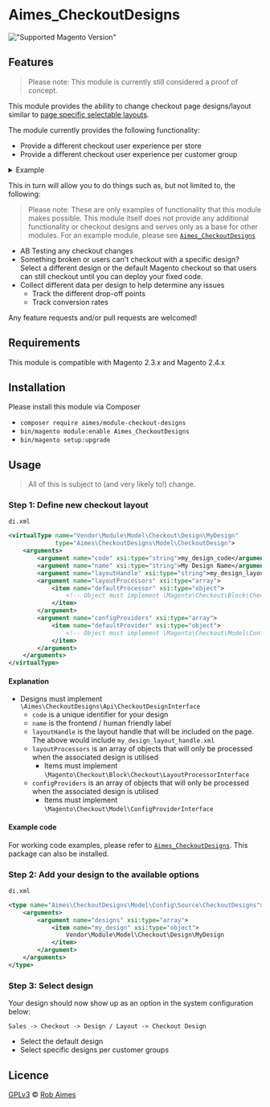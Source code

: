 # Aimes_CheckoutDesigns

!["Supported Magento Version"][magento-badge]

## Features

> Please note: This module is currently still considered a proof of concept.

This module provides the ability to change checkout page designs/layout similar to [page specific selectable layouts][page-layouts].

The module currently provides the following functionality:

* Provide a different checkout user experience per store
* Provide a different checkout user experience per customer group

<details>
  <summary>Example</summary>
   
  ![Example Config](https://user-images.githubusercontent.com/4225347/112895353-ec7ccb00-90d4-11eb-937f-cd54636fbf19.png)
</details>

This in turn will allow you to do things such as, but not limited to, the following:

> Please note: These are only examples of functionality that this module makes possible. This module itself does not provide any additional functionality or checkout designs and serves only as a base for other modules. For an example module, please see [`Aimes_CheckoutDesigns`][example-module]

* AB Testing any checkout changes
* Something broken or users can't checkout with a specific design? Select a different design or the default Magento checkout so that users can still checkout until you can deploy your fixed code.
* Collect different data per design to help determine any issues
    * Track the different drop-off points
    * Track conversion rates

Any feature requests and/or pull requests are welcomed!

## Requirements

This module is compatible with Magento 2.3.x and Magento 2.4.x

## Installation

Please install this module via Composer

* `composer require aimes/module-checkout-designs`
* `bin/magento module:enable Aimes_CheckoutDesigns`
* `bin/magento setup:upgrade`

## Usage

> All of this is subject to (and very likely to!) change.

### Step 1: Define new checkout layout
`di.xml`
```xml
<virtualType name="Vendor\Module\Model\Checkout\Design\MyDesign"
             type="Aimes\CheckoutDesigns\Model\CheckoutDesign">
    <arguments>
        <argument name="code" xsi:type="string">my_design_code</argument>
        <argument name="name" xsi:type="string">My Design Name</argument>
        <argument name="layoutHandle" xsi:type="string">my_design_layout_handle</argument>
        <argument name="layoutProcessors" xsi:type="array">
            <item name="defaultProcessor" xsi:type="object">
                <!-- Object must implement \Magento\Checkout\Block\Checkout\LayoutProcessorInterface -->
            </item>
        </argument>
        <argument name="configProviders" xsi:type="array">
            <item name="defaultProvider" xsi:type="object">
                <!-- Object must implement \Magento\Checkout\Model\ConfigProviderInterface -->
            </item>
        </argument>
    </arguments>
</virtualType>
```

#### Explanation

* Designs must implement `\Aimes\CheckoutDesigns\Api\CheckoutDesignInterface` 
    * `code` is a unique identifier for your design
    * `name` is the frontend / human friendly label
    * `layoutHandle` is the layout handle that will be included on the page. The above would include `my_design_layout_handle.xml`
    * `layoutProcessors` is an array of objects that will only be processed when the associated design is utilised
        * Items must implement `\Magento\Checkout\Block\Checkout\LayoutProcessorInterface`
    * `configProviders` is an array of objects that will only be processed when the associated design is utilised
        * Items must implement `\Magento\Checkout\Model\ConfigProviderInterface`
    
#### Example code
For working code examples, please refer to [`Aimes_CheckoutDesigns`][example-module]. This package can also be installed.
    
### Step 2: Add your design to the available options
`di.xml`
```xml
<type name="Aimes\CheckoutDesigns\Model\Config\Source\CheckoutDesigns">
    <arguments>
        <argument name="designs" xsi:type="array">
            <item name="my_design" xsi:type="object">
                Vendor\Module\Model\Checkout\Design\MyDesign
            </item>
        </argument>
    </arguments>
</type>
```
    
### Step 3: Select design
Your design should now show up as an option in the system configuration below:

`Sales -> Checkout -> Design / Layout -> Checkout Design`

* Select the default design
* Select specific designs per customer groups

## Licence
[GPLv3][gpl] © [Rob Aimes][author]

[magento-badge]:https://img.shields.io/badge/magento-2.3.x%20%7C%202.4.x-orange.svg?logo=magento&style=for-the-badge
[page-layouts]:https://devdocs.magento.com/guides/v2.4/frontend-dev-guide/layouts/xml-manage.html#create-cms-pageproductcategory-specific-selectable-layouts
[example-module]:https://github.com/robaimes/module-checkout-designs-example
[gpl]:https://www.gnu.org/licenses/gpl-3.0.en.html
[author]:https://aimes.dev/

